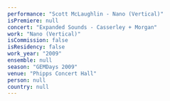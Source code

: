```yaml
---
performance: "Scott McLaughlin - Nano (Vertical)"
isPremiere: null
concert: "Expanded Sounds - Casserley + Morgan"
work: "Nano (Vertical)"
isCommission: false
isResidency: false
work_year: "2009"
ensemble: null
season: "GEMDays 2009"
venue: "Phipps Concert Hall"
person: null
country: null
---
```


